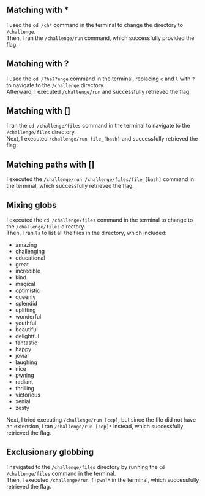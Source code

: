 ## Matching with *
I used the `cd /ch*` command in the terminal to change the directory to `/challenge`.  
Then, I ran the `/challenge/run` command, which successfully provided the flag.

## Matching with ?
I used the `cd /?ha??enge` command in the terminal, replacing `c` and `l` with `?` to navigate to the `/challenge` directory.  
Afterward, I executed `/challenge/run` and successfully retrieved the flag.

## Matching with []
I ran the `cd /challenge/files` command in the terminal to navigate to the `/challenge/files` directory.  
Next, I executed `/challenge/run file_[bash]` and successfully retrieved the flag.

## Matching paths with []
I executed the `/challenge/run /challenge/files/file_[bash]` command in the terminal, which successfully retrieved the flag.

## Mixing globs
I executed the `cd /challenge/files` command in the terminal to change to the `/challenge/files` directory.  
Then, I ran `ls` to list all the files in the directory, which included:  
- amazing  
- challenging  
- educational  
- great  
- incredible  
- kind  
- magical  
- optimistic  
- queenly  
- splendid  
- uplifting  
- wonderful  
- youthful  
- beautiful  
- delightful  
- fantastic  
- happy  
- jovial  
- laughing  
- nice  
- pwning  
- radiant  
- thrilling  
- victorious  
- xenial  
- zesty  

Next, I tried executing `/challenge/run [cep]`, but since the file did not have an extension, I ran `/challenge/run [cep]*` instead, which successfully retrieved the flag.

## Exclusionary globbing
I navigated to the `/challenge/files` directory by running the `cd /challenge/files` command in the terminal.  
Then, I executed `/challenge/run [!pwn]*` in the terminal, which successfully retrieved the flag.





